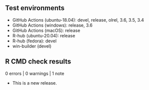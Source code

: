 ## Test environments

* GitHub Actions (ubuntu-18.04): devel, release, olrel, 3.6, 3.5, 3.4
* GitHub Actions (windows): release, 3.6
* GitHub Actions (macOS): release
* R-hub (ubuntu-20.04): release
* R-hub (fedora): devel
* win-builder (devel)

## R CMD check results

0 errors | 0 warnings | 1 note

* This is a new release.
